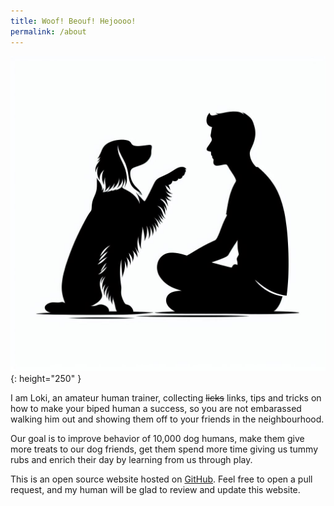 ```yaml
---
title: Woof! Beouf! Hejoooo! 
permalink: /about
---
```


![Dog Teaching Human](/media/dog-human.jpg){: height="250" }

I am Loki, an amateur human trainer, collecting ~~licks~~ links, tips and tricks on how to make your biped human a success, so you are not embarassed walking him out and showing them off to your friends in the neighbourhood. 

Our goal is to improve behavior of 10,000 dog humans, make them give more treats to our dog friends, get them spend more time giving us tummy rubs and enrich their day by learning from us through play.

This is an open source website hosted on [GitHub](https://github.com/opendoghuman/opendoghuman.github.io). Feel free to open a pull request, and my human will be glad to review and update this website.


